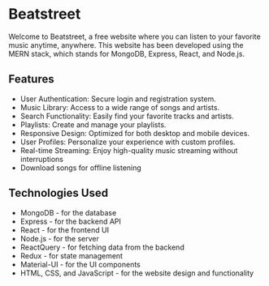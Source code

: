 # Beatstreet
Welcome to Beatstreet, a free website where you can listen to your favorite music anytime, anywhere. This website has been developed using the MERN stack, which stands for MongoDB, Express, React, and Node.js.

## Features
- User Authentication: Secure login and registration system.
- Music Library: Access to a wide range of songs and artists.
- Search Functionality: Easily find your favorite tracks and artists.
- Playlists: Create and manage your playlists.
- Responsive Design: Optimized for both desktop and mobile devices.
- User Profiles: Personalize your experience with custom profiles.
- Real-time Streaming: Enjoy high-quality music streaming without interruptions
- Download songs for offline listening

## Technologies Used

- MongoDB - for the database
- Express - for the backend API
- React - for the frontend UI
- Node.js - for the server
- ReactQuery - for fetching data from the backend
- Redux - for state management
- Material-UI - for the UI components
- HTML, CSS, and JavaScript - for the website design and functionality




